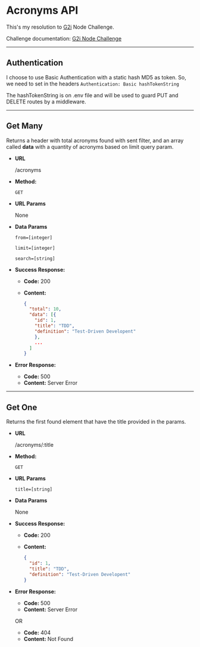 # Acronyms API

This's my resolution to [G2i](https://github.com/g2i) Node Challenge.

Challenge documentation: [G2i Node Challenge](https://public.3.basecamp.com/p/b7qHoMSf3CBYZ7FAqMn7XBmY)

---

## Authentication

I choose to use Basic Authentication with a static hash MD5 as token. So, we need to set in the headers `Authentication: Basic hashTokenString`

The hashTokenString is on .env file and will be used to guard PUT and DELETE routes by a middleware.

---

## Get Many

  Returns a header with total acronyms found with sent filter, and an array called **data** with a quantity of acronyms based on limit query param.

* **URL**

  /acronyms

* **Method:**

  `GET`
  
* **URL Params**

    None

* **Data Params**

  `from=[integer]`

  `limit=[integer]`

  `search=[string]`

* **Success Response:**

  * **Code:** 200
  * **Content:**

    ```json
    { 
      "total": 10, 
      "data": [{ 
        "id": 1, 
        "title": "TDD", 
        "definition": "Test-Driven Developent"
        },
        ...
      ] 
    }
    ```

* **Error Response:**

  * **Code:** 500
  * **Content:** Server Error

---

## Get One

Returns the first found element that have the title provided in the params.

* **URL**

  /acronyms/:title

* **Method:**

  `GET`
  
* **URL Params**

    `title=[string]`

* **Data Params**

  None

* **Success Response:**

  * **Code:** 200
  * **Content:**

    ```json
    { 
      "id": 1, 
      "title": "TDD", 
      "definition": "Test-Driven Developent"
    }
    ```

* **Error Response:**

  * **Code:** 500
  * **Content:** Server Error
  
  OR
  
  * **Code:** 404
  * **Content:** Not Found
